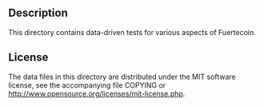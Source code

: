 Description
------------

This directory contains data-driven tests for various aspects of Fuertecoin.

License
--------

The data files in this directory are distributed under the MIT software
license, see the accompanying file COPYING or
http://www.opensource.org/licenses/mit-license.php.

